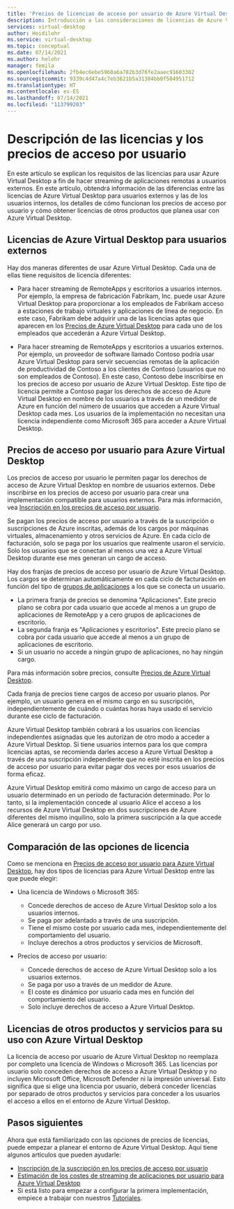 ```yaml
---
title: 'Precios de licencias de acceso por usuario de Azure Virtual Desktop para el streaming de aplicaciones remotas: Azure'
description: Introducción a las consideraciones de licencias de Azure Virtual Desktop para el streaming de aplicaciones remotas.
services: virtual-desktop
author: Heidilohr
ms.service: virtual-desktop
ms.topic: conceptual
ms.date: 07/14/2021
ms.author: helohr
manager: femila
ms.openlocfilehash: 2fb4ec6ebe5960a6a782b3d76fe2aaec91603302
ms.sourcegitcommit: 9339c4d47a4c7eb3621b5a31384bb0f504951712
ms.translationtype: HT
ms.contentlocale: es-ES
ms.lasthandoff: 07/14/2021
ms.locfileid: "113799203"
---
```

# <a name="understanding-licensing-and-per-user-access-pricing"></a>Descripción de las licencias y los precios de acceso por usuario

En este artículo se explican los requisitos de las licencias para usar Azure Virtual Desktop a fin de hacer streaming de aplicaciones remotas a usuarios externos. En este artículo, obtendrá información de las diferencias entre las licencias de Azure Virtual Desktop para usuarios externos y las de los usuarios internos, los detalles de cómo funcionan los precios de acceso por usuario y cómo obtener licencias de otros productos que planea usar con Azure Virtual Desktop.

## <a name="licensing-azure-virtual-desktop-for-external-users"></a>Licencias de Azure Virtual Desktop para usuarios externos

Hay dos maneras diferentes de usar Azure Virtual Desktop. Cada una de ellas tiene requisitos de licencia diferentes:

- Para hacer streaming de RemoteApps y escritorios a usuarios internos. Por ejemplo, la empresa de fabricación Fabrikam, Inc. puede usar Azure Virtual Desktop para proporcionar a los empleados de Fabrikam acceso a estaciones de trabajo virtuales y aplicaciones de línea de negocio. En este caso, Fabrikam debe adquirir una de las licencias aptas que aparecen en los [Precios de Azure Virtual Desktop](https://azure.microsoft.com/pricing/details/virtual-desktop/) para cada uno de los empleados que accederán a Azure Virtual Desktop.

- Para hacer streaming de RemoteApps y escritorios a usuarios externos. Por ejemplo, un proveedor de software llamado Contoso podría usar Azure Virtual Desktop para servir secuencias remotas de la aplicación de productividad de Contoso a los clientes de Contoso (usuarios que no son empleados de Contoso). En este caso, Contoso debe inscribirse en los precios de acceso por usuario de Azure Virtual Desktop. Este tipo de licencia permite a Contoso pagar los derechos de acceso de Azure Virtual Desktop en nombre de los usuarios a través de un medidor de Azure en función del número de usuarios que acceden a Azure Virtual Desktop cada mes. Los usuarios de la implementación no necesitan una licencia independiente como Microsoft 365 para acceder a Azure Virtual Desktop.

## <a name="per-user-access-pricing-for-azure-virtual-desktop"></a>Precios de acceso por usuario para Azure Virtual Desktop

Los precios de acceso por usuario le permiten pagar los derechos de acceso de Azure Virtual Desktop en nombre de usuarios externos. Debe inscribirse en los precios de acceso por usuario para crear una implementación compatible para usuarios externos. Para más información, vea [Inscripción en los precios de acceso por usuario](per-user-access-pricing.md).

Se pagan los precios de acceso por usuario a través de la suscripción o suscripciones de Azure inscritas, además de los cargos por máquinas virtuales, almacenamiento y otros servicios de Azure. En cada ciclo de facturación, solo se paga por los usuarios que realmente usaron el servicio. Solo los usuarios que se conectan al menos una vez a Azure Virtual Desktop durante ese mes generan un cargo de acceso.

Hay dos franjas de precios de acceso por usuario de Azure Virtual Desktop. Los cargos se determinan automáticamente en cada ciclo de facturación en función del tipo de [grupos de aplicaciones](../environment-setup.md#app-groups) a los que se conecta un usuario.

- La primera franja de precios se denomina "Aplicaciones". Este precio plano se cobra por cada usuario que accede al menos a un grupo de aplicaciones de RemoteApp y a cero grupos de aplicaciones de escritorio.
- La segunda franja es "Aplicaciones y escritorios". Este precio plano se cobra por cada usuario que accede al menos a un grupo de aplicaciones de escritorio.
- Si un usuario no accede a ningún grupo de aplicaciones, no hay ningún cargo.

Para más información sobre precios, consulte [Precios de Azure Virtual Desktop](https://azure.microsoft.com/pricing/details/virtual-desktop/).

Cada franja de precios tiene cargos de acceso por usuario planos. Por ejemplo, un usuario genera en el mismo cargo en su suscripción, independientemente de cuándo o cuántas horas haya usado el servicio durante ese ciclo de facturación.

Azure Virtual Desktop también cobrará a los usuarios con licencias independientes asignadas que les autorizan de otro modo a acceder a Azure Virtual Desktop. Si tiene usuarios internos para los que compra licencias aptas, se recomienda darles acceso a Azure Virtual Desktop a través de una suscripción independiente que no esté inscrita en los precios de acceso por usuario para evitar pagar dos veces por esos usuarios de forma eficaz.

Azure Virtual Desktop emitirá como máximo un cargo de acceso para un usuario determinado en un período de facturación determinado. Por lo tanto, si la implementación concede al usuario Alice el acceso a los recursos de Azure Virtual Desktop en dos suscripciones de Azure diferentes del mismo inquilino, solo la primera suscripción a la que accede Alice generará un cargo por uso.

## <a name="comparing-licensing-options"></a>Comparación de las opciones de licencia

Como se menciona en [Precios de acceso por usuario para Azure Virtual Desktop](#per-user-access-pricing-for-azure-virtual-desktop), hay dos tipos de licencias para Azure Virtual Desktop entre las que puede elegir:

- Una licencia de Windows o Microsoft 365:
   - Concede derechos de acceso de Azure Virtual Desktop solo a los usuarios internos.
   - Se paga por adelantado a través de una suscripción.
   - Tiene el mismo coste por usuario cada mes, independientemente del comportamiento del usuario.
   - Incluye derechos a otros productos y servicios de Microsoft.

- Precios de acceso por usuario:
   - Concede derechos de acceso de Azure Virtual Desktop solo a los usuarios externos.
   - Se paga por uso a través de un medidor de Azure.
   - El coste es dinámico por usuario cada mes en función del comportamiento del usuario.
   - Solo incluye derechos de acceso a Azure Virtual Desktop.

## <a name="licensing-other-products-and-services-for-use-with-azure-virtual-desktop"></a>Licencias de otros productos y servicios para su uso con Azure Virtual Desktop

La licencia de acceso por usuario de Azure Virtual Desktop no reemplaza por completo una licencia de Windows o Microsoft 365. Las licencias por usuario solo conceden derechos de acceso a Azure Virtual Desktop y no incluyen Microsoft Office, Microsoft Defender ni la impresión universal. Esto significa que si elige una licencia por usuario, deberá conceder licencias por separado de otros productos y servicios para conceder a los usuarios el acceso a ellos en el entorno de Azure Virtual Desktop.

## <a name="next-steps"></a>Pasos siguientes

Ahora que está familiarizado con las opciones de precios de licencias, puede empezar a planear el entorno de Azure Virtual Desktop. Aquí tiene algunos artículos que pueden ayudarle:

- [Inscripción de la suscripción en los precios de acceso por usuario](per-user-access-pricing.md)
- [Estimación de los costes de streaming de aplicaciones por usuario para Azure Virtual Desktop](streaming-costs.md)
- Si está listo para empezar a configurar la primera implementación, empiece a trabajar con nuestros [Tutoriales](../create-host-pools-azure-marketplace.md?toc=/azure/virtual-desktop/remote-app-streaming/toc.json&bc=/azure/virtual-desktop/breadcrumb/toc.json).

